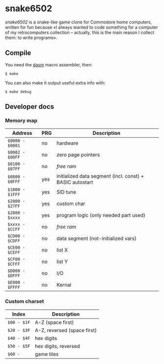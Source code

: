 # snake6502

*snake6502* is a snake-like game clone for Commodore home computers, written for fun because «I always wanted to code something for a computer of my retrocomputers collection – actually, this is the main reason I collect them: to write programs».

## Compile
You need the [dasm](https://dasm-assembler.github.io/) macro assembler, then:
```
$ make
```
You can also make it output useful extra info with:
```
$ make debug
```

## Developer docs
### Memory map
Address               | PRG   | Description
----------------------|-------|------------
```$0000 - $0001```   | no    | hardware
```$0002 - $00FF```   | no    | zero page pointers
```$0100 - $07FF```   | no    | *free ram*
```$0800 - $0FFF```   | yes   | initialized data segment (incl. const) + BASIC autostart
```$1000 - $1FFF```   | yes   | SID tune
```$2000 - $27FF```   | yes   | custom char
```$2800 - $xxxx```   | yes   | program logic (only needed part used)
```$xxxx - $CCFF```   | no    | *free ram*
```$CD00 - $CDFF```   | no    | data segment (not-initialized vars)
```$CE00 - $CEFF```   | no    | list X
```$CF00 - $CFFF```   | no    | list Y
```$D000 - $DFFF```   | no    | I/O
```$E000 - $FFFF```   | no    | Kernal

### Custom charset
Index           | Description
----------------|-------------
```$00 - $1F``` |   A-Z (space first)
```$20 - $3F``` |   A-Z, reversed (space first)
```$40 - $4F``` |   hex digits
```$50 - $5F``` |   hex digits, reversed
```$60 -    ``` |   game tiles

